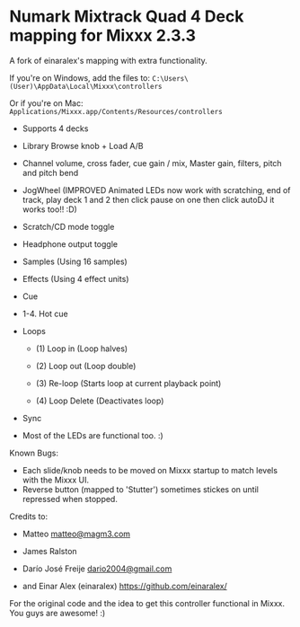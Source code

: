 # Numark Mixtrack Quad 4 Deck mapping for Mixxx 2.3.3
A fork of einaralex's mapping with extra functionality.

If you're on Windows, add the files to:
`C:\Users\(User)\AppData\Local\Mixxx\controllers`

Or if you're on Mac:
`Applications/Mixxx.app/Contents/Resources/controllers`

- Supports 4 decks

- Library Browse knob + Load A/B

- Channel volume, cross fader, cue gain / mix, Master gain, filters, pitch and pitch bend

- JogWheel (IMPROVED Animated LEDs now work with scratching, end of track, play deck 1 and 2 then click pause on one then click autoDJ it works too!! :D)

- Scratch/CD mode toggle

- Headphone output toggle 

- Samples (Using 16 samples)

- Effects (Using 4 effect units)

- Cue

- 1-4. Hot cue

- Loops

  - (1) Loop in (Loop halves)

  - (2) Loop out (Loop double)

  - (3) Re-loop (Starts loop at current playback point)

  - (4) Loop Delete (Deactivates loop)

- Sync

- Most of the LEDs are functional too. :)


Known Bugs:
-	Each slide/knob needs to be moved on Mixxx startup to match levels with the Mixxx UI.
- Reverse button (mapped to 'Stutter') sometimes stickes on until repressed when stopped.


Credits to:

- Matteo <matteo@magm3.com>

- James Ralston

- Darío José Freije <dario2004@gmail.com>

- and Einar Alex (einaralex) https://github.com/einaralex/

For the original code and the idea to get this controller functional in Mixxx.  You guys are awesome! :)
